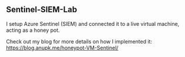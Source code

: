 ## Sentinel-SIEM-Lab

I setup Azure Sentinel (SIEM) and connected it to a live virtual machine, acting as a honey pot.

Check out my blog for more details on how I implemented it: https://blog.anupk.me/honeypot-VM-Sentinel/
